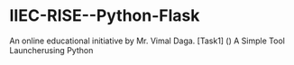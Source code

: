 # IIEC-RISE--Python-Flask
An online educational initiative by Mr. Vimal Daga. 
[Task1] () A Simple Tool Launcherusing Python
